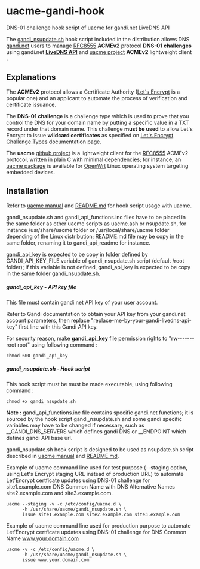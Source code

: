 
# uacme-gandi-hook
DNS-01 challenge hook script of uacme for gandi.net LiveDNS API

The [gandi_nsupdate.sh][gandi_nsupdate.sh] hook script included in the distribution allows DNS [gandi.net][gandi.net] users to manage [RFC8555][RFC8555] **ACMEv2** protocol **DNS-01 challenges** using gandi.net **[LiveDNS API][gandilive-dns]** and [uacme project][uacme-github] **ACMEv2** lightweight client .

## Explanations

The **ACMEv2** protocol allows a Certificate Authority ([Let's Encrypt][le] 
is a popular one) and an applicant to automate the process of verification and certificate issuance.

The **DNS-01 challenge** is a challenge type which is used to prove that you control the DNS for your domain name by putting a specific value in a TXT record under that domain name.
This challenge **must be used** to allow Let's Encrypt to issue **wildcard certificates** as specified on [Let's Encrypt Challenge Types][ls-challenge-types] documentation page.

The **uacme** [github project][uacme-github] is a lightweight client for the [RFC8555][RFC8555] ACMEv2 protocol, written in plain C with minimal dependencies; for instance, an [uacme package][openwrt-uacme-package] is available for [OpenWrt][openwrt] Linux operating system targeting embedded devices.

## Installation

Refer to [uacme manual][uacme-manual] and [README.md][uacme-github] for hook script usage with uacme.

gandi_nsupdate.sh and gandi_api_functions.inc files have to be placed in the same folder as other uacme scripts as uacme.ash or nsupdate.sh, for instance /usr/share/uacme folder or /usr/local/share/uacme folder depending of the Linux distribution; README.md file may be copy in the same folder, renaming it to gandi_api_readme for instance.

gandi_api_key is expected to be copy in folder defined by GANDI_API_KEY_FILE variable of gandi_nsupdate.sh script (default /root folder); if this variable is not defined, gandi_api_key is expected to be copy in the same folder gandi_nsupdate.sh. 

 
##### gandi_api_key - API key file

This file must contain gandi.net API key of your user account.

Refer to Gandi documentation to obtain your API key from your gandi.net account parameters, then
replace "replace-me-by-your-gandi-livedns-api-key" first line with this Gandi API key.

For security reason, make **gandi_api_key** file permission rights to "rw------- root root" using following command :
```
chmod 600 gandi_api_key
```

##### gandi_nsupdate.sh - Hook script

This hook script must be must be made executable, using following command :
```
chmod +x gandi_nsupdate.sh
```
**Note :** gandi_api_functions.inc file contains specific gandi.net functions; it is sourced by the hook script gandi_nsupdate.sh and some gandi specific variables 
may have to be changed if necessary, such as __GANDI_DNS_SERVERS which defines gandi DNS or __ENDPOINT which defines gandi API base url.

gandi_nsupdate.sh hook script is designed to be used as nsupdate.sh script described in [uacme manual][uacme-manual] and [README.md][uacme-github].

Example of uacme command line used for test purpose (--staging option, using Let's Encrypt staging URL instead of production URL) to automate Let'Encrypt certficate updates using DNS-01 challenge for site1.example.com DNS Common Name with DNS Alternative Names site2.example.com and site3.example.com.
```
uacme --staging -v -c /etc/config/uacme.d \
      -h /usr/share/uacme/gandi_nsupdate.sh \
      issue site1.example.com site2.example.com site3.example.com
```

Example of uacme command line used for production purpose to automate Let'Encrypt certficate updates using DNS-01 challenge for DNS Common Name www.your.domain.com
```
uacme -v -c /etc/config/uacme.d \
      -h /usr/share/uacme/gandi_nsupdate.sh \
      issue www.your.domain.com
```



[gandi_nsupdate.sh]: https://github.com/tdy91/uacme-gandi-hook/blob/master/gandi_nsupdate.sh
[RFC8555]: https://tools.ietf.org/html/rfc8555
[le]: https://letsencrypt.org
[gandi.net]:https://www.gandi.net
[gandilive-dns]:https://api.gandi.net/docs/livedns/
[ls-challenge-types]:https://letsencrypt.org/docs/challenge-types/
[uacme-github]:https://github.com/ndilieto/uacme
[uacme-manual]:https://ndilieto.github.io/uacme/uacme.html
[openwrt]:https://openwrt.org/
[openwrt-uacme-package]:https://github.com/openwrt/packages/tree/master/net/uacme
